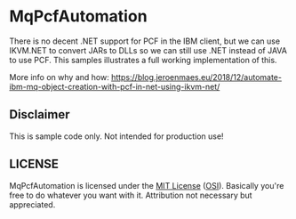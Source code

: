 # MqPcfAutomation
There is no decent .NET support for PCF in the IBM client, but we can use IKVM.NET to convert JARs to DLLs so we can still use .NET instead of JAVA to use PCF. This samples illustrates a full working implementation of this.

More info on why and how: https://blog.jeroenmaes.eu/2018/12/automate-ibm-mq-object-creation-with-pcf-in-net-using-ikvm-net/

## Disclaimer
This is sample code only. Not intended for production use!

## LICENSE
MqPcfAutomation is licensed under the [MIT License](https://github.com/joenmaes/MqPcfAutomation/blob/master/LICENSE) ([OSI](http://www.opensource.org/licenses/mit-license.php)). Basically you're free to do whatever you want with it. Attribution not necessary but appreciated.
